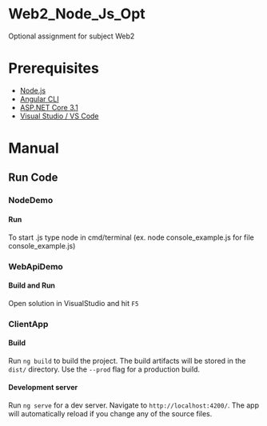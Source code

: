 # Web2_Node_Js_Opt
Optional assignment for subject Web2

# Prerequisites
- [Node.js](https://nodejs.org/en/)
- [Angular CLI](https://cli.angular.io/)
- [ASP.NET Core 3.1](https://dotnet.microsoft.com/download/dotnet-core/3.1)
- [Visual Studio / VS Code](https://visualstudio.microsoft.com/)

# Manual

## Run Code

### NodeDemo

#### Run

To start <filename>.js type node <filename> in cmd/terminal (ex. node console_example.js for file console_example.js)

### WebApiDemo

#### Build and Run

Open solution in VisualStudio and hit `F5`

### ClientApp

#### Build

Run `ng build` to build the project. The build artifacts will be stored in the `dist/` directory. Use the `--prod` flag for a production build.

#### Development server

Run `ng serve` for a dev server. Navigate to `http://localhost:4200/`. The app will automatically reload if you change any of the source files.
